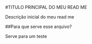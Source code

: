 #TITULO PRINCIPAL DO MEU READ ME

Descrição inicial do meu read me

##Para que serve esse arquivo?

Serve para um teste
